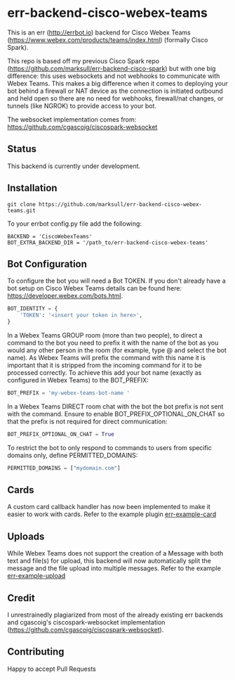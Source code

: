 err-backend-cisco-webex-teams
======

This is an err (http://errbot.io) backend for Cisco Webex Teams (https://www.webex.com/products/teams/index.html) 
(formally Cisco Spark).

This repo is based off my previous Cisco Spark repo (https://github.com/marksull/err-backend-cisco-spark) but with one 
big difference: this uses websockets and not webhooks to communicate with Webex Teams. This makes a big difference when 
it comes to deploying your bot behind a firewall or NAT device as the connection is initiated outbound and held open so
there are no need for webhooks, firewall/nat changes, or tunnels (like NGROK) to provide access to your bot.

The websocket implementation comes from: https://github.com/cgascoig/ciscospark-websocket

## Status

This backend is currently under development.


## Installation

```
git clone https://github.com/marksull/err-backend-cisco-webex-teams.git
```

To your errbot config.py file add the following:

```
BACKEND = 'CiscoWebexTeams'
BOT_EXTRA_BACKEND_DIR = '/path_to/err-backend-cisco-webex-teams'
```

## Bot Configuration


To configure the bot you will need a Bot TOKEN. If you don't already have a bot setup on Cisco Webex Teams  details can
be found here: https://developer.webex.com/bots.html.

```python
BOT_IDENTITY = {
    'TOKEN': '<insert your token in here>',
}
```

In a Webex Teams GROUP room (more than two people), to direct a command to the bot you need to prefix it with the name of the
bot as you would any other person in the room (for example, type @ and select the bot name). 
As Webex Teams will prefix the command with this name it is important that it is stripped from the 
incoming command for it to be processed correctly. To achieve this add your bot name 
(exactly as configured in Webex Teams) to the BOT_PREFIX:

```python
BOT_PREFIX = 'my-webex-teams-bot-name '
```

In a Webex Teams DIRECT room chat with the bot the bot prefix is not sent with the command. Ensure
to enable BOT_PREFIX_OPTIONAL_ON_CHAT so that the prefix is not required for direct communication:

```python
BOT_PREFIX_OPTIONAL_ON_CHAT = True
```

To restrict the bot to only respond to commands to users from specific domains only, define PERMITTED_DOMAINS:

```python
PERMITTED_DOMAINS = ["mydomain.com"]
```


## Cards

A custom card callback handler has now been implemented to make it easier to work with cards. Refer to the
example plugin [err-example-card](plugins/err-example-cards)

## Uploads

While Webex Teams does not support the creation of a Message with both text and file(s) for upload, this backend will now automatically split the message and the file upload into multiple messages. Refer to the example  [err-example-upload](examples/err-example-upload)

## Credit

I unrestrainedly plagiarized from most of the already existing err backends and cgascoig's ciscospark-websocket implementation 
(https://github.com/cgascoig/ciscospark-websocket).

## Contributing

Happy to accept Pull Requests
